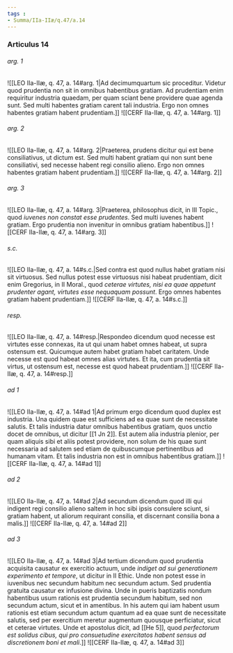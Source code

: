 ```yaml
---
tags : 
- Summa/IIa-IIæ/q.47/a.14
---
```


### Articulus 14

###### arg. 1
![[LEO IIa-IIæ, q. 47, a. 14#arg. 1|Ad decimumquartum sic proceditur. Videtur quod prudentia non sit in omnibus habentibus gratiam. Ad prudentiam enim requiritur industria quaedam, per quam sciant bene providere quae agenda sunt. Sed multi habentes gratiam carent tali industria. Ergo non omnes habentes gratiam habent prudentiam.]]
![[CERF IIa-IIæ, q. 47, a. 14#arg. 1]]

###### arg. 2
![[LEO IIa-IIæ, q. 47, a. 14#arg. 2|Praeterea, prudens dicitur qui est bene consiliativus, ut dictum est. Sed multi habent gratiam qui non sunt bene consiliativi, sed necesse habent regi consilio alieno. Ergo non omnes habentes gratiam habent prudentiam.]]
![[CERF IIa-IIæ, q. 47, a. 14#arg. 2]]

###### arg. 3
![[LEO IIa-IIæ, q. 47, a. 14#arg. 3|Praeterea, philosophus dicit, in III Topic., quod *iuvenes non constat esse prudentes*. Sed multi iuvenes habent gratiam. Ergo prudentia non invenitur in omnibus gratiam habentibus.]]
![[CERF IIa-IIæ, q. 47, a. 14#arg. 3]]

###### s.c.
![[LEO IIa-IIæ, q. 47, a. 14#s.c.|Sed contra est quod nullus habet gratiam nisi sit virtuosus. Sed nullus potest esse virtuosus nisi habeat prudentiam, dicit enim Gregorius, in II Moral., quod *ceterae virtutes, nisi ea quae appetunt prudenter agant, virtutes esse nequaquam possunt*. Ergo omnes habentes gratiam habent prudentiam.]]
![[CERF IIa-IIæ, q. 47, a. 14#s.c.]]

###### resp.
![[LEO IIa-IIæ, q. 47, a. 14#resp.|Respondeo dicendum quod necesse est virtutes esse connexas, ita ut qui unam habet omnes habeat, ut supra ostensum est. Quicumque autem habet gratiam habet caritatem. Unde necesse est quod habeat omnes alias virtutes. Et ita, cum prudentia sit virtus, ut ostensum est, necesse est quod habeat prudentiam.]]
![[CERF IIa-IIæ, q. 47, a. 14#resp.]]

###### ad 1
![[LEO IIa-IIæ, q. 47, a. 14#ad 1|Ad primum ergo dicendum quod duplex est industria. Una quidem quae est sufficiens ad ea quae sunt de necessitate salutis. Et talis industria datur omnibus habentibus gratiam, quos unctio docet de omnibus, ut dicitur [[1 Jn 2]]. Est autem alia industria plenior, per quam aliquis sibi et aliis potest providere, non solum de his quae sunt necessaria ad salutem sed etiam de quibuscumque pertinentibus ad humanam vitam. Et talis industria non est in omnibus habentibus gratiam.]]
![[CERF IIa-IIæ, q. 47, a. 14#ad 1]]

###### ad 2
![[LEO IIa-IIæ, q. 47, a. 14#ad 2|Ad secundum dicendum quod illi qui indigent regi consilio alieno saltem in hoc sibi ipsis consulere sciunt, si gratiam habent, ut aliorum requirant consilia, et discernant consilia bona a malis.]]
![[CERF IIa-IIæ, q. 47, a. 14#ad 2]]

###### ad 3
![[LEO IIa-IIæ, q. 47, a. 14#ad 3|Ad tertium dicendum quod prudentia acquisita causatur ex exercitio actuum, unde *indiget ad sui generationem experimento et tempore*, ut dicitur in II Ethic. Unde non potest esse in iuvenibus nec secundum habitum nec secundum actum. Sed prudentia gratuita causatur ex infusione divina. Unde in pueris baptizatis nondum habentibus usum rationis est prudentia secundum habitum, sed non secundum actum, sicut et in amentibus. In his autem qui iam habent usum rationis est etiam secundum actum quantum ad ea quae sunt de necessitate salutis, sed per exercitium meretur augmentum quousque perficiatur, sicut et ceterae virtutes. Unde et apostolus dicit, ad [[He 5]], quod *perfectorum est solidus cibus, qui pro consuetudine exercitatos habent sensus ad discretionem boni et mali*.]]
![[CERF IIa-IIæ, q. 47, a. 14#ad 3]]

